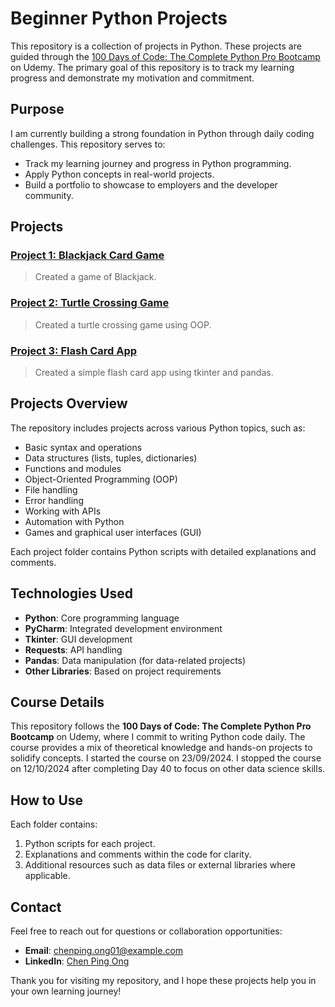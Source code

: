 # Beginner Python Projects

This repository is a collection of projects in Python. These projects are guided through the [100 Days of Code: The Complete Python Pro Bootcamp](https://www.udemy.com/course/100-days-of-code/?couponCode=ST14MT101024) on Udemy. The primary goal of this repository is to track my learning progress and demonstrate my motivation and commitment.

## Purpose
I am currently building a strong foundation in Python through daily coding challenges. This repository serves to:
- Track my learning journey and progress in Python programming.
- Apply Python concepts in real-world projects.
- Build a portfolio to showcase to employers and the developer community.


## Projects
### [Project 1: Blackjack Card Game](Project1_Blackjack-Game)
  > Created a game of Blackjack.
### [Project 2: Turtle Crossing Game](Project2_Turtle-Crossing-Game)
  > Created a turtle crossing game using OOP.
### [Project 3: Flash Card App](Project3_Flash-Card-App)
  > Created a simple flash card app using tkinter and pandas.

## Projects Overview
The repository includes projects across various Python topics, such as:
- Basic syntax and operations
- Data structures (lists, tuples, dictionaries)
- Functions and modules
- Object-Oriented Programming (OOP)
- File handling
- Error handling
- Working with APIs
- Automation with Python
- Games and graphical user interfaces (GUI)
<!-- - Web development with Flask -->
Each project folder contains Python scripts with detailed explanations and comments.

## Technologies Used
- **Python**: Core programming language
- **PyCharm**: Integrated development environment 
- **Tkinter**: GUI development
- **Requests**: API handling
- **Pandas**: Data manipulation (for data-related projects)
- **Other Libraries**: Based on project requirements
<!-- - **Flask**: Web framework -->
## Course Details
This repository follows the **100 Days of Code: The Complete Python Pro Bootcamp** on Udemy, where I commit to writing Python code daily. The course provides a mix of theoretical knowledge and hands-on projects to solidify concepts. I started the course on 23/09/2024. I stopped the course on 12/10/2024 after completing Day 40 to focus on other data science skills.

## How to Use
Each folder contains:
1. Python scripts for each project.
2. Explanations and comments within the code for clarity.
3. Additional resources such as data files or external libraries where applicable.

## Contact
Feel free to reach out for questions or collaboration opportunities:
- **Email**: chenping.ong01@example.com
- **LinkedIn**: [Chen Ping Ong](https://www.linkedin.com/in/chenpingong)

Thank you for visiting my repository, and I hope these projects help you in your own learning journey!
